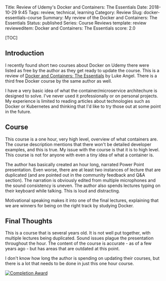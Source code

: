 Title: Review of Udemy's Docker and Containers: The Essentials
Date: 2018-10-29 9:45
Tags: review, technical, learning
Category: Review
Slug: docker-essentials-course
Summary: My review of the Docker and Containers: The Essentials
Status: published
Series: Course Reviews
template: review
revieweditem: Docker and Containers: The Essentials
score: 2.0

[TOC]

## Introduction

I recently found short two courses about Docker on Udemy there were listed as free by the author as they get ready to update the course. This is a review of [Docker and Containers: The Essentials][1] by Luke Angel. There is a third free Docker course by the same author as well. 

I have a very basic idea of what the container/microservice architechure is designed to solve. I've never used it professionally or on personal projects. My experience is limited to reading articles about technologies such as Docker or Kubernetes and thinking that I'd like to try those out at some point in the future.

## Course

This course is a one hour, very high level, overview of what containers are. The course description mentions that there won't be detailed developer examples, and this is true. My issue with the course is that it is to high level. This course is not for anyone with even a tiny idea of what a container is. 

The author has basically created an hour long, narrated Power Point presentation. Even worse, there are at least two instances of lecture that are duplicated (and are pointed out in the community feedback and Q&A section). The narration is obviously edited from multiple microphones and the sound consistency is uneven. The author also spends lectures typing on their keyboard while talking. This is loud and distracting.

Motivational speaking makes it into one of the final lectures, explaining that we are winners for being on the right track by studying Docker. 

## Final Thoughts 

This is a course that is several years old. It is not well put together, with multiple lectures being duplicated. Sound issues plague the presentation throughout the hour. The content of the course is accurate - as of a few years ago - but has areas that are outdated at this point. 

I don't know how long the author is spending on updating their courses, but there is a lot that needs to be done in just this one hour course.

[![Completion Award][3]][4]


 [1]: https://www.udemy.com/docker-and-containers-the-essentials/
 [3]: {attach}images/udemy-docker-containers-essentials.jpg
 [4]: https://ude.my/UC-WEQ6PT39

